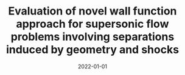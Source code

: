 ---
title: "Evaluation of novel wall function approach for supersonic flow problems involving separations induced by geometry and shocks"
collection: publications
permalink: /publication/2022-novel-wall-function
excerpt: "Sharma, Vatsalya and Assam, Ashwani"
date: 2022-01-01
venue: "Computers & Mathematics with Applications"
paperurl: "https://doi.org/10.1016/j.camwa.2022.08.001"
---